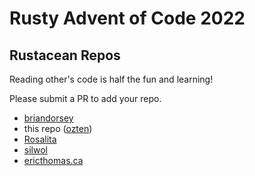 # Rusty Advent of Code 2022

## Rustacean Repos

Reading other's code is half the fun and learning!

Please submit a PR to add your repo.

* [briandorsey](https://github.com/briandorsey/AdventOfCode/tree/main/2022)
* this repo ([ozten](https://github.com/ozten/adventofcode22))
* [Rosalita](https://github.com/Rosalita/advent-of-code-2022)
* [silwol](https://salsa.debian.org/silwol/aoc2022/-/tree/main)
* [ericthomas.ca](https://github.com/ericthomasca/adventofcode2022)
